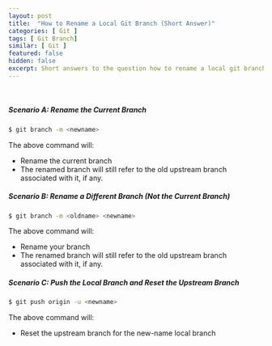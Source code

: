 ```yaml
---
layout: post
title:  "How to Rename a Local Git Branch (Short Answer)"
categories: [ Git ]
tags: [ Git Branch]
similar: [ Git ]
featured: false
hidden: false
excerpt: Short answers to the question how to rename a local git branch.
---
```


<br />

##### Scenario A: Rename the Current Branch

```bash
$ git branch -m <newname>
```

The above command will:
* Rename the current branch
* The renamed branch will still refer to the old upstream branch associated with it, if any.

##### Scenario B: Rename a Different Branch (Not the Current Branch)

```bash
$ git branch -m <oldname> <newname>
```

The above command will:
* Rename your branch
* The renamed branch will still refer to the old upstream branch associated with it, if any.

##### Scenario C: Push the Local Branch and Reset the Upstream Branch

```bash
$ git push origin -u <newname>
```

The above command will:
* Reset the upstream branch for the new-name local branch